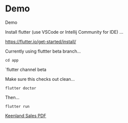 # Demo
Demo

Install flutter (use VSCode or Intellij Community for IDE) ...

https://flutter.io/get-started/install/

Currently using fluttter beta branch...

`cd app`

`flutter channel beta

Make sure this checks out clean...

`flutter doctor`

Then...

`flutter run`

[Keenland Sales PDF](http://apps.keeneland.com/sales/nov18/pdfs/book1.pdf)
